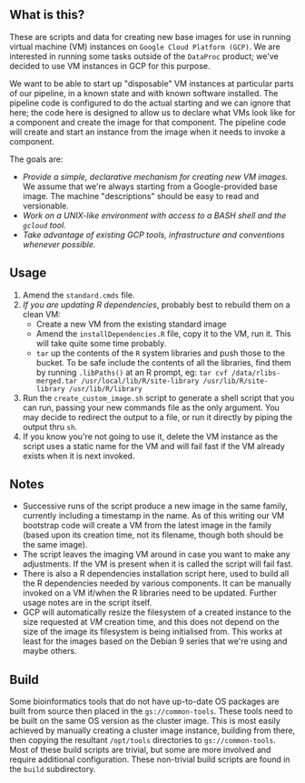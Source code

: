 ## What is this?

These are scripts and data for creating new base images for use in running virtual machine (VM) instances on `Google Cloud
Platform (GCP)`. We are interested in running some tasks outside of the `DataProc` product; we've decided to use VM instances in
GCP for this purpose.

We want to be able to start up "disposable" VM instances at particular parts of our pipeline, in a known state and with known
software installed. The pipeline code is configured to do the actual starting and we can ignore that here; the code here is
designed to allow us to declare what VMs look like for a component and create the image for that component. The pipeline code will
create and start an instance from the image when it needs to invoke a component.

The goals are:

* _Provide a simple, declarative mechanism for creating new VM images._ We assume that we're always starting from a
    Google-provided base image. The machine "descriptions" should be easy to read and versionable.
* _Work on a UNIX-like environment with access to a BASH shell and the `gcloud` tool._
* _Take advantage of existing GCP tools, infrastructure and conventions whenever possible._

## Usage

1. Amend the `standard.cmds` file.
1. *If you are updating R dependencies*, probably best to rebuild them on a clean VM:
     * Create a new VM from the existing standard image
     * Amend the `installDependencies.R` file, copy it to the VM, run it. This will take quite some time probably.
     * `tar` up the contents of the `R` system libraries and push those to the bucket. To be safe include the contents of all the
         libraries, find them by running `.libPaths()` at an R prompt, eg:
         `tar cvf /data/rlibs-merged.tar /usr/local/lib/R/site-library /usr/lib/R/site-library /usr/lib/R/library`
1. Run the `create_custom_image.sh` script to generate a shell script that you can run, passing your new commands file as the only
   argument. You may decide to redirect the output to a file, or run it directly by piping the output thru `sh`.
1. If you know you're not going to use it, delete the VM instance as the script uses a static name for the VM and will fail fast
   if the VM already exists when it is next invoked.

## Notes

* Successive runs of the script produce a new image in the same family, currently including a timestamp in the name. As of this
    writing our VM bootstrap code will create a VM from the latest image in the family (based upon its creation time, not its
    filename, though both should be the same image).
* The script leaves the imaging VM around in case you want to make any adjustments. If the VM is present when it is called the 
    script will fail fast.
* There is also a R dependencies installation script here, used to build all the R dependencies needed by various components. It 
    can be manually invoked on a VM if/when the R libraries need to be updated. Further usage notes are in the script itself.
* GCP will automatically resize the filesystem of a created instance to the size requested at *VM* creation time, and this does not 
    depend on the size of the image its filesystem is being initialised from. This works at least for the images based on the Debian 
    9 series that we're using and maybe others. 

## Build

Some bioinformatics tools that do not have up-to-date OS packages are built from source then placed in the `gs://common-tools`.
These tools need to be built on the same OS version as the cluster image.
This is most easily achieved by manually creating a cluster image instance, building from there, then copying the resultant `/opt/tools` directories to `gs://common-tools`.
Most of these build scripts are trivial, but some are more involved and require additional configuration.
These non-trivial build scripts are found in the `build` subdirectory.